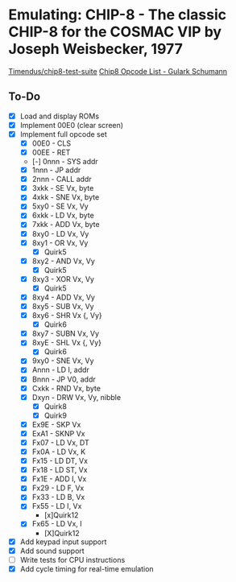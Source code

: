# Emulating: CHIP-8 - The classic CHIP-8 for the COSMAC VIP by Joseph Weisbecker, 1977
[Timendus/chip8-test-suite](https://github.com/Timendus/chip8-test-suite)
[Chip8 Opcode List - Gulark Schumann](https://chip8.gulrak.net/#quirk5)

## To-Do

- [x] Load and display ROMs
- [x] Implement 00E0 (clear screen)
- [x] Implement full opcode set
    - [x] 00E0 - CLS
    - [x] 00EE - RET
    - [-] 0nnn - SYS addr
    - [x] 1nnn - JP addr
    - [x] 2nnn - CALL addr
    - [x] 3xkk - SE Vx, byte
    - [x] 4xkk - SNE Vx, byte
    - [x] 5xy0 - SE Vx, Vy
    - [x] 6xkk - LD Vx, byte
    - [x] 7xkk - ADD Vx, byte
    - [x] 8xy0 - LD Vx, Vy
    - [x] 8xy1 - OR Vx, Vy 
        - [X] Quirk5
    - [x] 8xy2 - AND Vx, Vy 
        - [X] Quirk5
    - [x] 8xy3 - XOR Vx, Vy 
        - [X] Quirk5
    - [x] 8xy4 - ADD Vx, Vy
    - [x] 8xy5 - SUB Vx, Vy
    - [x] 8xy6 - SHR Vx {, Vy} 
        - [X] Quirk6
    - [x] 8xy7 - SUBN Vx, Vy
    - [x] 8xyE - SHL Vx {, Vy} 
        - [X] Quirk6
    - [X] 9xy0 - SNE Vx, Vy
    - [x] Annn - LD I, addr
    - [X] Bnnn - JP V0, addr
    - [X] Cxkk - RND Vx, byte
    - [x] Dxyn - DRW Vx, Vy, nibble 
        - [x] Quirk8 
        - [x] Quirk9 
    - [x] Ex9E - SKP Vx
    - [x] ExA1 - SKNP Vx
    - [X] Fx07 - LD Vx, DT
    - [x] Fx0A - LD Vx, K
    - [X] Fx15 - LD DT, Vx
    - [X] Fx18 - LD ST, Vx
    - [X] Fx1E - ADD I, Vx
    - [X] Fx29 - LD F, Vx
    - [X] Fx33 - LD B, Vx
    - [X] Fx55 - LD I, Vx 
        - [x]Quirk12
    - [X] Fx65 - LD Vx, I 
        - [X]Quirk12
- [X] Add keypad input support
- [X] Add sound support
- [ ] Write tests for CPU instructions
- [X] Add cycle timing for real-time emulation
